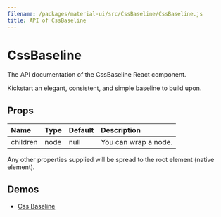 ```yaml
---
filename: /packages/material-ui/src/CssBaseline/CssBaseline.js
title: API of CssBaseline
---
```


<!--- This documentation is automatically generated, do not try to edit it. -->

# CssBaseline

<p class="description">The API documentation of the CssBaseline React component.</p>

Kickstart an elegant, consistent, and simple baseline to build upon.

## Props

| Name | Type | Default | Description |
|:-----|:-----|:--------|:------------|
| <span class="prop-name">children</span> | <span class="prop-type">node | <span class="prop-default">null</span> | You can wrap a node. |

Any other properties supplied will be spread to the root element (native element).

## Demos

- [Css Baseline](/style/css-baseline)

